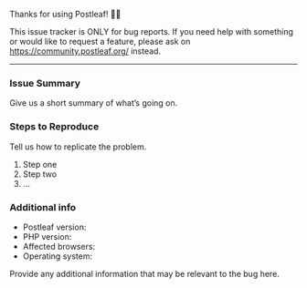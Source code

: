 Thanks for using Postleaf! 💙💚

This issue tracker is ONLY for bug reports. If you need help with something or would like to request a feature, please ask on https://community.postleaf.org/ instead.

---

### Issue Summary

Give us a short summary of what’s going on.

### Steps to Reproduce

Tell us how to replicate the problem.

1. Step one
2. Step two
3. ...

### Additional info

- Postleaf version:
- PHP version:
- Affected browsers:
- Operating system:

Provide any additional information that may be relevant to the bug here.